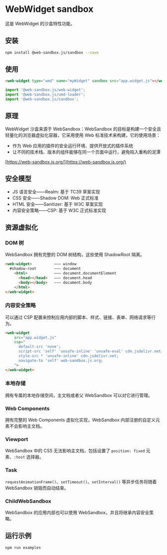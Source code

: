 # WebWidget sandbox

这是 WebWidget 的沙盒特性功能。

## 安装

```bash
npm install @web-sandbox.js/sandbox --save
```

## 使用

```html
<web-widget type="umd" name="myWidget" sandbox src="app.widget.js"></web-widget>
```

```js
import '@web-sandbox.js/web-widget';
import '@web-sandbox.js/umd-loader';
import '@web-sandbox.js/sandbox';
```

## 原理

WebWidget 沙盒来源于 WebSandbox：WebSandbox 的目标是构建一个安全且轻量化的浏览器虚拟化容器，它采用使用 Web 标准技术来构建，它的使用场景：

* 作为 Web 应用的插件的安全运行环境、提供开放式的插件系统
* 让不同的技术栈、版本的组件能够在同一个页面中运行，避免陷入重构的泥潭

[https://web-sandbox.js.org/](https://web-sandbox.js.org/)

## 安全模型

* JS 语言安全——Realm: 基于 TC39 草案实现
* CSS 安全——Shadow DOM: Web 正式标准
* HTML 安全——Sanitizer: 基于 W3C 草案实现
* 内容安全策略——CSP: 基于 W3C 正式标准实现

## 资源虚拟化

### DOM 树

WebSandbox 拥有完整的 DOM 树结构，这些使用 ShadowRoot 隔离。

```html
<web-widget>          ——— window
  #shadow-root        ——— document
    <html>            ——— document.documentElement
      <head></head>   ——— document.head
      <body></body>   ——— document.body
    </html>
</web-widget>
```

### 内容安全策略

可以通过 CSP 配置来控制应用内部的脚本、样式、链接、表单、网络请求等行为。

```html
<web-widget
    src="app.widget.js"
    csp="
      default-src 'none';
      script-src 'self' 'unsafe-inline' 'unsafe-eval' cdn.jsdelivr.net;
      style-src * 'unsafe-inline' cdn.jsdelivr.net;
      navigate-to 'self' web-sandbox.js.org;
    ">
</web-widget>
```

### 本地存储

拥有专属的本地存储空间，主文档或者父 WebSandbox 可以对它进行管理。

### Web Components

拥有完整的 Web Components 虚拟化实现，WebSandbox 内部注册的自定义元素不会影响主文档。

### Viewport

WebSandbox 中的 CSS 无法影响主文档，包括设置了 `position: fixed` 元素、`:host` 选择器。

### Task

`requestAnimationFrame()`、`setTimeout()`、`setInterval()` 等异步任务将随着 WebSandbox 销毁而自动结束。

### ChildWebSandbox

WebSandbox 的应用内部也可以使用 WebSandbox，并且将继承内容安全策略。

## 运行示例

```bash
npm run examples
```